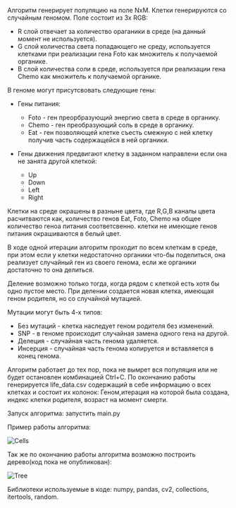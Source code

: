 Алгоритм генерирует популяцию на поле NxM. Клетки генерируются со случайным геномом.
Поле состоит из 3х RGB:
  * R слой отвечает за количество ораганики в среде (на данный момент не используется).
  * G слой количества света попадающего не среду, используется клетками при реализации гена Foto как множитель к получаемой органике.
  * B слой количества соли в среде, используется при реализации гена Chemo как множитель к получаемой органике.

В геноме могут присутсвовать следующие гены:
* Гены питания:
	* Foto - ген преорбразующий энергию света в среде в органику.
	* Chemo - ген преобразующий соль в среде в органику.
	* Eat - ген позволяющей клетке съесть смежную с ней клетку получив часть содержащейся в ней органики.
  
* Гены движения предвигают клетку в заданном направлени если она не занята другой клеткой:
	* Up
	* Down
  * Left
  * Right

Клетки на среде окрашены в разныне цвета, где R,G,B каналы цвета расчитваются как, количество генов Eat, Foto, Chemo на общее количество геноа питания соответсвенно. клетки не имеющие генов питания окрашиваются в белый цвет.

В ходе одной итерации алгоритм проходит по всем клеткам в среде, при этом если у клетки недостаточно органики что-бы поделиться, она реализует случайный ген из своего генома, если же органики достаточно то она делиться.

Деление возможно только тогда, когда рядом с клеткой есть хотя бы одно пустое место. При делении создается новая клетка, имеющая геном родителя, но со случайной мутацией.

Мутации могут быть 4-х типов:
  * Без мутаций - клетка наследует геном родителя без изменений.
  * SNP - в геноме происходит случайная замена одного гена на другой.
  * Делеция - случайная часть генома удаляется.
  * Инсерция - случайная часть генома копируется и вставляется в конец генома.
  
Алгоритм работает до тех пор, пока не вымрет вся популяция или не будет остановлен комбинацией Ctrl+C. По окончанию работы генерируется life_data.csv содержащий в себе информацию о всех клетках и состоит их колонок: Геном,итерация на которой была создана, индекс клетки родителя, возраст на момент смерти.

Запуск алгоритма: запустить main.py

Пример работы алгоритма:

![Cells](https://drive.google.com/uc?export=view&id=10shA03D71XHaSDRJ44oj6bN2dkieJ6VU)

Так же по окончанию работы алгоритма возможно построить дерево(код пока не опубликован):

![Tree](https://drive.google.com/uc?export=view&id=1o8SJi-ceCMKjsC10t6IbG8T5fQEkaaMk)

Библиотеки используемые в коде: numpy, pandas, cv2, collections, itertools, random.

